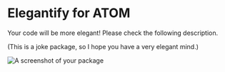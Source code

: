 # Elegantify for ATOM

Your code will be more elegant!
Please check the following description.

(This is a joke package, so I hope you have a very elegant mind.)

![A screenshot of your package](https://f.cloud.github.com/assets/69169/2290250/c35d867a-a017-11e3-86be-cd7c5bf3ff9b.gif)
